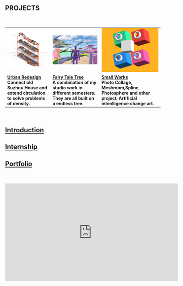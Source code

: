 ## <strong>PROJECTS<strong> <br>
  <br>
<table style="width:100%; border-collapse: collapse; border: none;">
  <tr style="border: none;">
<td style="border: none;"><a href="https://dongzhsarry.github.io/Sarry/suzhou">
         <img alt="1" src="https://github.com/dongzhSarry/Sarry/blob/gh-pages/files/suzhou.jpg?raw=true" width="620"></a></td>
<td style="border: none;"><a href="https://dongzhsarry.github.io/Sarry/fairytree">
         <img alt="2" src="https://github.com/dongzhSarry/Sarry/blob/gh-pages/files/fairytree.jpg?raw=true" width="400"></a></td>
<td style="border: none;"><a href="https://dongzhsarry.github.io/Sarry/spline">
         <img alt="3" src="https://github.com/dongzhSarry/Sarry/blob/gh-pages/files/spline.jpg?raw=true" width="300"></a></td>
  </tr>  
 <tr style="border: none;">
<td style="border: none;"><a href="(https://dongzhsarry.github.io/Sarry/suzhou"><b><strong>Urban Redesign</a></strong>  <br/>Connect old Suzhou House and extend circulation to solve problems of density.</b></td>
<td style="border: none;"><a href="(https://dongzhsarry.github.io/Sarry/fairytree"><b><strong>Fairy Tale Tree</a></strong>  <br/>A combination of my studio work in different semesters. They are all built on a endless tree.</b></td>
<td style="border: none;"><a href="https://dongzhsarry.github.io/Sarry/spline"><b><strong>Small Works</a></strong>  <br/>Photo Collage, Meshroom,Spline, Photosphere and other project. Artificial intenlligence  change art.</b></td> 
</tr>
	</table>
<br>


## <strong>[Introduction](https://dongzhsarry.github.io/Sarry/me)<strong>

	
## <strong>[Internship](https://dongzhsarry.github.io/Sarry/internship)<strong>
  

## <strong>[Portfolio](https://dongzhsarry.github.io/Sarry/portfolio)<strong>
	
<br>  
<br>
<iframe width="560" height="315" src="https://www.youtube.com/embed/aF9cKedBpz4" title="YouTube video player" frameborder="0" allow="accelerometer; autoplay; clipboard-write; encrypted-media; gyroscope; picture-in-picture" allowfullscreen></iframe>
  

  
